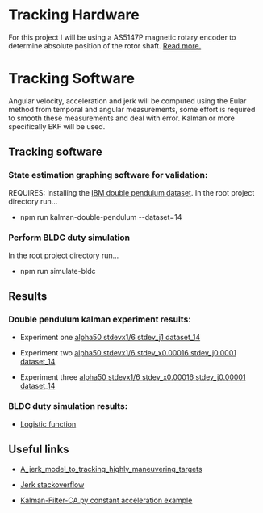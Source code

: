 # Tracking Hardware

For this project I will be using a AS5147P magnetic rotary encoder to determine absolute position of the rotor shaft. [Read more.](./absolute-rotation-encoder-AS5147P/README.md)

# Tracking Software

Angular velocity, acceleration and jerk will be computed using the Eular method from temporal and angular measurements, some effort is required to smooth these measurements and deal with error. Kalman or more specifically EKF will be used.

## Tracking software

### State estimation graphing software for validation:
REQUIRES: Installing the [IBM double pendulum dataset](../datasets/README.md).
In the root project directory run...
- npm run kalman-double-pendulum --dataset=14

### Perform BLDC duty simulation
In the root project directory run...
- npm run simulate-bldc

## Results

### Double pendulum kalman experiment results:

- Experiment one [alpha50 stdevx1/6 stdev_j1 dataset_14](charts/alpha50_stdevx1div6_stdev_j1_dataset_14/VIEW_CHARTS.md)
  
- Experiment two [alpha50 stdevx1/6 stdev_x0.00016 stdev_j0.0001 dataset_14](charts/alpha50_stdevx1div6_stdev_j0.00016_stdev_j0.0001_dataset_14/VIEW_CHARTS.md)

- Experiment three [alpha50 stdevx1/6 stdev_x0.00016 stdev_j0.00001 dataset_14](charts/alpha50_stdevx1div6_stdev_j0.00001_dataset_14/VIEW_CHARTS.md)

### BLDC duty simulation results:

- [Logistic function](charts/simulations/VIEW_CHARTS.md)

## Useful links

- [A_jerk_model_to_tracking_highly_maneuvering_targets](https://www.researchgate.net/publication/3002819_A_jerk_model_to_tracking_highly_maneuvering_targets)
- [Jerk stackoverflow](https://dsp.stackexchange.com/questions/24847/wrong-estimation-of-derivatives-with-an-extended-kalman-filter)

- [Kalman-Filter-CA.py constant acceleration example](https://github.com/balzer82/Kalman/blob/master/Kalman-Filter-CA.py)
